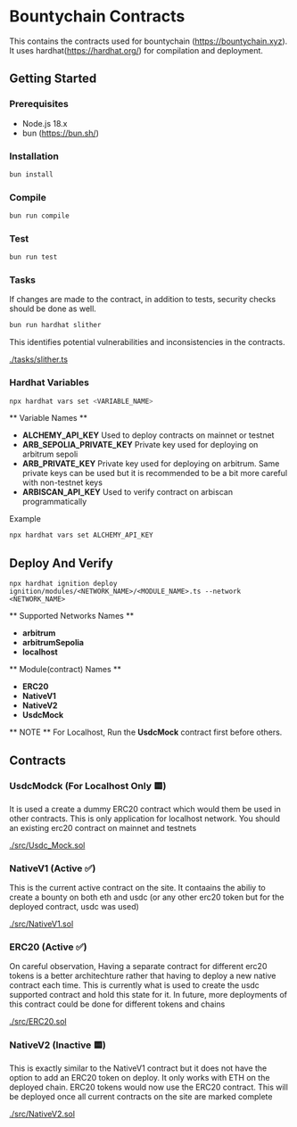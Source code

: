 # Bountychain Contracts

This contains the contracts used for bountychain (https://bountychain.xyz). It uses hardhat(https://hardhat.org/) for compilation and deployment.

## Getting Started

### Prerequisites
- Node.js 18.x
- bun (https://bun.sh/)


### Installation
```bash
bun install
```

### Compile
```bash
bun run compile
```

### Test
```bash
bun run test
```

### Tasks
If changes are made to the contract, in addition to tests, security checks should be done as well.

```bash
bun run hardhat slither
```

This identifies potential vulnerabilities and inconsistencies in the contracts.

[./tasks/slither.ts](./tasks/slither.ts)


### Hardhat Variables

```bash
npx hardhat vars set <VARIABLE_NAME> 
```

** Variable Names **

- **ALCHEMY_API_KEY** 
    Used to deploy contracts on mainnet or testnet
- **ARB_SEPOLIA_PRIVATE_KEY** 
    Private key used for deploying on arbitrum sepoli
- **ARB_PRIVATE_KEY** 
    Private key used for deploying on arbitrum.  Same private keys can be used but it is recommended to be a bit more careful with non-testnet keys
- **ARBISCAN_API_KEY** 
    Used to verify contract on arbiscan programmatically

Example
```bash
npx hardhat vars set ALCHEMY_API_KEY
```

## Deploy And Verify


```
npx hardhat ignition deploy ignition/modules/<NETWORK_NAME>/<MODULE_NAME>.ts --network <NETWORK_NAME>
```


** Supported Networks Names **
- **arbitrum**
- **arbitrumSepolia**
- **localhost**


** Module(contract) Names **
- **ERC20**
- **NativeV1**
- **NativeV2**
- **UsdcMock**

** NOTE **
For Localhost, Run the **UsdcMock** contract first before others.


## Contracts 


### UsdcModck (For Localhost Only 🟨)

It is used a create a dummy ERC20 contract which would them be used in other contracts. This is only application for localhost network. You should an existing erc20 contract on mainnet and testnets 

[./src/Usdc_Mock.sol](./src/Usdc_Mock.sol)

### NativeV1 (Active ✅)

This is the current active contract on the site. It contaains the abiliy to create a bounty on both eth and usdc (or any other erc20 token but for the deployed contract, usdc was used)

[./src/NativeV1.sol](./src/NativeV1.sol)

### ERC20 (Active ✅)

On careful observation, Having a separate contract for different erc20 tokens is a better architechture rather that having to deploy a new native contract each time. This is currently what is used to create the usdc supported contract and hold this state for it. In future, more deployments of this contract could be done for different tokens and chains

[./src/ERC20.sol](./src/ERC20.sol)

### NativeV2 (Inactive 🟨)

This is exactly similar to the NativeV1 contract but it does not have the option to add an ERC20 token on deploy. It only works with ETH on the deployed chain. ERC20 tokens would now use the ERC20 contract. This will be deployed once all current contracts on the site are marked complete

[./src/NativeV2.sol](./src/NativeV2.sol)